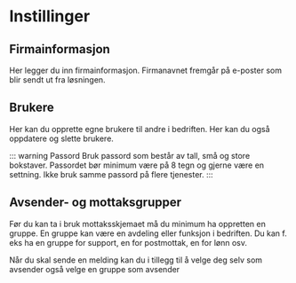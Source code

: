 # Instillinger

## Firmainformasjon

Her legger du inn firmainformasjon. Firmanavnet fremgår på e-poster som blir sendt ut fra løsningen.

## Brukere

Her kan du opprette egne brukere til andre i bedriften. Her kan du også oppdatere og slette brukere.

::: warning Passord
Bruk passord som består av tall, små og store bokstaver. Passordet bør minimum være på 8 tegn og gjerne være en settning. Ikke bruk samme passord på flere tjenester. 
:::

## Avsender- og mottaksgrupper

Før du kan ta i bruk mottaksskjemaet må du minimum ha oppretten en gruppe. En gruppe kan være en avdeling eller funksjon i bedriften. Du kan f. eks ha en gruppe for support, en for postmottak, en for lønn osv. 

Når du skal sende en melding kan du i tillegg til å velge deg selv som avsender også velge en gruppe som avsender





